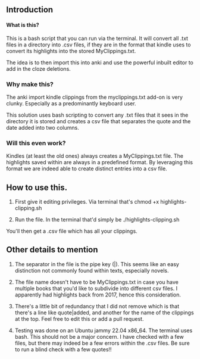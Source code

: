 ## Introduction

#### What is this?
This is a bash script that you can run via the terminal. It will convert all .txt files in a directory into .csv files, if they are in the format that kindle uses to convert its highlights into the stored MyClippings.txt. 

The idea is to then import this into anki and use the powerful inbuilt editor to add in the cloze deletions. 

### Why make this?
The anki import kindle clippings from the myclippings.txt add-on is very clunky. Especially as a predominantly keyboard user. 

This solution uses bash scripting to convert any .txt files that it sees in the directory it is stored and creates a csv file that separates the quote and the date added into two columns.

### Will this even work?
Kindles (at least the old ones) always creates a MyClippings.txt file. The highlights saved within are always in a predefined format. By leveraging this format we are indeed able to create distinct entries into a csv file.


## How to use this. 

1. First give it editing privileges. Via terminal that's chmod +x highlights-clipping.sh

2. Run the file. In the terminal that'd simply be ./highlights-clipping.sh

You'll then get a .csv file which has all your clippings.

## Other details to mention

1. The separator in the file is the pipe key (|). This seems like an easy distinction not commonly found within texts, especially novels.

2. The file name doesn't have to be MyClippings.txt in case you have multiple books that you'd like to subdivide into different csv files. I apparently had highlights back from 2017, hence this consideration. 

3. There's a little bit of redundancy that I did not remove which is that there's a line like quote|added, and another for the name of the clippings at the top. Feel free to edit this or add a pull request. 

4. Testing was done on an Ubuntu jammy 22.04 x86_64. The terminal uses bash. This should not be a major concern. I have checked with a few files, but there may indeed be a few errors within the .csv files. Be sure to run a blind check with a few quotes!!
